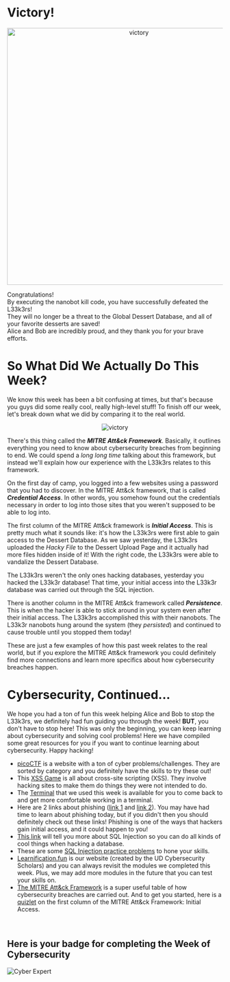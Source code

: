 # Victory!

<center>
<img src="https://encrypted-tbn0.gstatic.com/images?q=tbn%3AANd9GcS1BI0yiQvdqFN3DYOsqgKsjDAFTcEvZoizqA&usqp=CAU" alt="victory" width="600">
</center>

Congratulations!  
By executing the nanobot kill code, you have successfully defeated the L33k3rs!  
They will no longer be a threat to the Global Dessert Database, and all of your favorite desserts are saved!  
Alice and Bob are incredibly proud, and they thank you for your brave efforts.

# So What Did We Actually Do This Week?

We know this week has been a bit confusing at times, but that's because you guys did some really cool, really high-level stuff! 
To finish off our week, let's break down what we did by comparing it to the real world.

<center>
<img src="https://mytechdecisions.com/wp-content/uploads/2020/01/5cdef99c85d8af3a4ca94488_20190416-mitre-attack-main.jpg" alt="victory">
</center>

There's this thing called the ***MITRE Att&ck Framework***. 
Basically, it outlines everything you need to know about cybersecurity breaches from beginning to end. 
We could spend a *long long time* talking about this framework, but instead we'll explain how our experience with the L33k3rs relates to this framework.

On the first day of camp, you logged into a few websites using a password that you had to discover. 
In the MITRE Att&ck framework, that is called ***Credential Access***. 
In other words, you somehow found out the credentials necessary in order to log into those sites that you weren't supposed to be able to log into.

The first column of the MITRE Att&ck framework is ***Initial Access***. 
This is pretty much what it sounds like: it's how the L33k3rs were first able to gain access to the Dessert Database. 
As we saw yesterday, the L33k3rs uploaded the *Hacky File* to the Dessert Upload Page and it actually had more files hidden inside of it! 
With the right code, the L33k3rs were able to vandalize the Dessert Database.

The L33k3rs weren't the only ones hacking databases, yesterday you hacked the L33k3r database! 
That time, your initial access into the L33k3r database was carried out through the SQL injection.

There is another column in the MITRE Att&ck framework called ***Persistence***. 
This is when the hacker is able to stick around in your system even after their initial access. 
The L33k3rs accomplished this with their nanobots. 
The L33k3r nanobots hung around the system (they *persisted*) and continued to cause trouble until you stopped them today!

These are just a few examples of how this past week relates to the real world, but if you explore the MITRE Att&ck framework 
you could definitely find more connections and learn more specifics about how cybersecurity breaches happen.

# Cybersecurity, Continued...

We hope you had a ton of fun this week helping Alice and Bob to stop the L33k3rs, we definitely had fun guiding you through the week! 
**BUT**, you don't have to stop here! 
This was only the beginning, you can keep learning about cybersecurity and solving cool problems! 
Here we have compiled some great resources for you if you want to continue learning about cybersecurity. 
Happy hacking!

 - [picoCTF](https://2019game.picoctf.com/problems) is a website with a ton of cyber problems/challenges. 
They are sorted by category and you definitely have the skills to try these out!  
 - This [XSS Game](https://xss-game.appspot.com/?utm_source=webopsweekly&utm_medium=email) is all about cross-site scripting (XSS). 
They involve hacking sites to make them do things they were not intended to do.
 - The [Terminal](http://67.205.140.255:2223/ssh/host/67.205.140.255/5458/term) that we used this week is available for you to 
come back to and get more comfortable working in a terminal.
 - Here are 2 links about phishing ([link 1](https://www.pbs.org/wgbh/nova/labs/lab/cyber/) and [link 2](https://phishingquiz.withgoogle.com/)). 
You may have had time to learn about phishing today, but if you didn't then you should definitely check out these links! 
Phishing is one of the ways that hackers gain initial access, and it could happen to you!
 - [This link](https://portswigger.net/web-security/sql-injection) will tell you more about 
SQL Injection so you can do all kinds of cool things when hacking a database.
 - These are some [SQL Injection practice problems](http://websec.fr/level01/index.php%E2%80%A9) 
to hone your skills.
 - [Learnification.fun](https://learnification.fun/) is our website (created by the UD Cybersecurity Scholars) and you can always revisit the modules we completed this week. Plus, we may add more modules in the future that you can test your skills on.
 - [The MITRE Att&ck Framework](https://attack.mitre.org/) is a super useful table of how cybersecurity breaches are carried out. And to get you started, here is a [quizlet](https://quizlet.com/450381249/mitre-attck-framework-initial-access-flash-cards/) on the first column of the MITRE Att&ck Framework: Initial Access.
 
 <br> 
 
 ## Here is your badge for completing the Week of Cybersecurity
 
 ![Cyber Expert](https://udel.codes/cyber4/phishing/Cyber_Expert.png)
